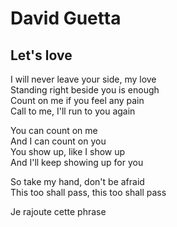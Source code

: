 # David Guetta

## Let's love

I will never leave your side, my love <br>
Standing right beside you is enough <br>
Count on me if you feel any pain <br>
Call to me, I'll run to you again <br>

You can count on me <br>
And I can count on you <br>
You show up, like I show up <br>
And I'll keep showing up for you <br>

So take my hand, don't be afraid <br>
This too shall pass, this too shall pass<br>

Je rajoute cette phrase 